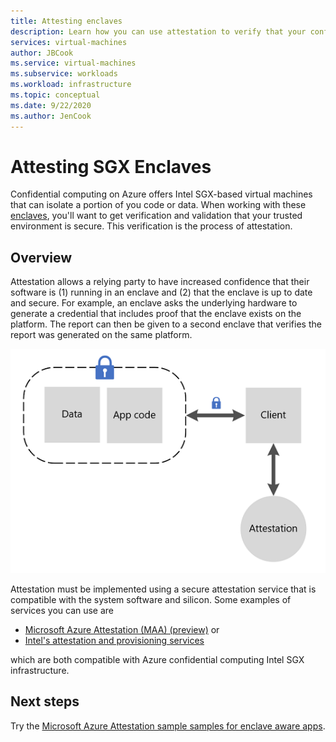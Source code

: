 ```yaml
---
title: Attesting enclaves
description: Learn how you can use attestation to verify that your confidential computing trusted environment is secure
services: virtual-machines
author: JBCook
ms.service: virtual-machines
ms.subservice: workloads
ms.workload: infrastructure
ms.topic: conceptual
ms.date: 9/22/2020
ms.author: JenCook
---
```


# Attesting SGX Enclaves

Confidential computing on Azure offers Intel SGX-based virtual machines that can isolate a portion of you code or data. When working with these [enclaves](confidential-computing-enclaves.md), you'll want to get verification and validation that your trusted environment is secure. This verification is the process of attestation. 

## Overview 

Attestation allows a relying party to have increased confidence that their software is (1) running in an enclave and (2) that the enclave is up to date and secure. For example, an enclave asks the underlying hardware to generate a credential that includes proof that the enclave exists on the platform. The report can then be given to a second enclave that verifies the report was generated on the same platform.

![attest code in the enclave](media/attestation/attestation.png)



Attestation must be implemented using a secure attestation service that is compatible with the system software and silicon. Some examples of services you can use are

- [Microsoft Azure Attestation (MAA) (preview)](https://docs.microsoft.com/azure/attestation/overview) 
or
- [Intel's attestation and provisioning services](https://software.intel.com/sgx/attestation-services)


which are both compatible with Azure confidential computing Intel SGX infrastructure. 

## Next steps
Try the [Microsoft Azure Attestation sample samples for enclave aware apps](https://docs.microsoft.com/samples/azure-samples/microsoft-azure-attestation/sample-code-for-intel-sgx-attestation-using-microsoft-azure-attestation/).